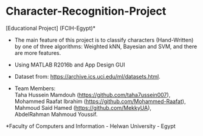 # Character-Recognition-Project
[Educational Project] (FCIH-Egypt)*

- The main feature of this project is to classify characters (Hand-Written) by one of three algorithms: Weighted kNN, Bayesian and SVM, and there are more features.

- Using MATLAB R2016b and App Design GUI

- Dataset from: https://archive.ics.uci.edu/ml/datasets.html.  
  
- Team Members:  
      Taha Hussein Mamdouh (https://github.com/taha7ussein007),  
      Mohammed Raafat Ibrahim (https://github.com/Mohammed-Raafat),  
      Mahmoud Said Hamed (https://github.com/MekkyUA),  
      AbdelRahman Mahmoud Youssif.  
  
*Faculty of Computers and Information - Helwan University - Egypt
